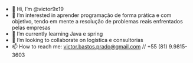 - 👋 Hi, I’m @victor9x19
- 👀 I’m interested in aprender programação de forma prática e com objetivo, tendo em mente a resolução de problemas reais enfrentados pelas empresas
- 🌱 I’m currently learning Java e spring
- 💞️ I’m looking to collaborate on logística e consultorias 
- 📫 How to reach me: victor.bastos.prado@gmail.com // +55 (81) 9.9815-3603

<!---
victor9x19/victor9x19 is a ✨ special ✨ repository because its `README.md` (this file) appears on your GitHub profile.
You can click the Preview link to take a look at your changes.
--->
